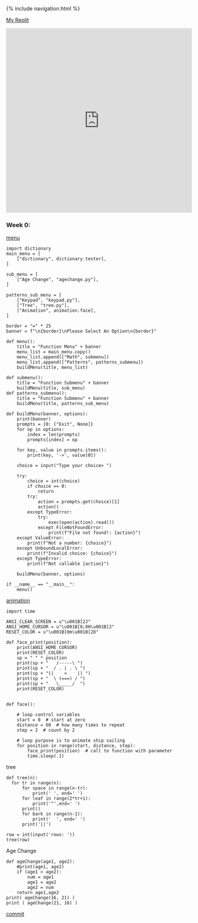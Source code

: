 {% include navigation.html %}

[My Replit](https://replit.com/@SamuelWang22/individ#main.py) 

<iframe frameborder="0" width="100%" height="500px" src="https://replit.com/@SamuelWang22/individ?lite=true"></iframe>

### Week 0: 
[menu](https://github.com/Samuelwaang/individ/blob/main/main.py)

```import animation
import dictionary
main_menu = [
    ["dictionary", dictionary.tester],
]

sub_menu = [
    ["Age Change", "agechange.py"],
]

patterns_sub_menu = [
    ["Keypad", "keypad.py"],
    ["Tree", "tree.py"],
    ["Animation", animation.face],
]

border = "=" * 25
banner = f"\n{border}\nPlease Select An Option\n{border}"

def menu():
    title = "Function Menu" + banner
    menu_list = main_menu.copy()
    menu_list.append(["Math", submenu])
    menu_list.append(["Patterns", patterns_submenu])
    buildMenu(title, menu_list)

def submenu():
    title = "Function Submenu" + banner
    buildMenu(title, sub_menu)
def patterns_submenu():
    title = "Function Submenu" + banner
    buildMenu(title, patterns_sub_menu)

def buildMenu(banner, options):
    print(banner)
    prompts = {0: ["Exit", None]}
    for op in options:
        index = len(prompts)
        prompts[index] = op

    for key, value in prompts.items():
        print(key, '->', value[0])

    choice = input("Type your choice> ")

    try:
        choice = int(choice)
        if choice == 0:
            return
        try:
            action = prompts.get(choice)[1]
            action()
        except TypeError:
            try:
                exec(open(action).read())
            except FileNotFoundError:
                print(f"File not found!: {action}")
    except ValueError:
        print(f"Not a number: {choice}")
    except UnboundLocalError:
        print(f"Invalid choice: {choice}")
    except TypeError:
        print(f"Not callable {action}")

    buildMenu(banner, options)

if __name__ == "__main__":
    menu() 
```

[animation](https://github.com/Samuelwaang/individ/blob/main/animation.py)

```
import time

ANSI_CLEAR_SCREEN = u"\u001B[2J"
ANSI_HOME_CURSOR = u"\u001B[0;0H\u001B[2"
RESET_COLOR = u"\u001B[0m\u001B[2D"

def face_print(position):
    print(ANSI_HOME_CURSOR)
    print(RESET_COLOR)
    sp = " " * position
    print(sp + "   /-----\ ")
    print(sp + "  / . | . \ ")
    print(sp + "(|    <    |) ")
    print(sp + "  \ (===) / ")
    print(sp + "   \_____/  ")
    print(RESET_COLOR)


def face():

    # loop control variables
    start = 0  # start at zero
    distance = 60  # how many times to repeat
    step = 2  # count by 2

    # loop purpose is to animate ship sailing
    for position in range(start, distance, step):
        face_print(position)  # call to function with parameter
        time.sleep(.1)
```

tree
```
def tree(n):
  for tr in range(n):
      for space in range(n-tr):
          print(' ', end=' ')
      for leaf in range(2*tr+1):
          print('^',end=' ')
      print()
      for bark in range(n-1):
          print('  ', end=' ')
      print('||')
    
row = int(input('rows: '))
tree(row)

```
Age Change
```
def ageChange(age1, age2):
    #print(age1, age2)
    if (age1 > age2):
        num = age1
        age1 = age2
        age2 = num
    return age1,age2
print( ageChange(16, 21) )
print ( ageChange(21, 16) )
```
[commit](https://github.com/Samuelwaang/individ/commit/51d0c76ccc27f7dd73c6b1596c5f2247ff3562eb)
